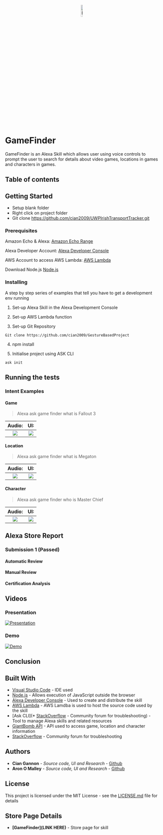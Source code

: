 <p align="center">
  <a href="https://imgur.com/nBF0w5gC"><img src="https://imgur.com/nBF0w5g.png" height="10%" width="10%" title="header image"/></a>
</p>

# GameFinder
GameFinder is an Alexa Skill which allows user using voice controls to prompt the user to search for details about video games, locations in games and characters in games.

## Table of contents

## Getting Started

- Setup blank folder
- Right click on project folder
- Git clone https://github.com/cian2009/UWPIrishTransportTracker.git

### Prerequisites

Amazon Echo & Alexa:
[Amazon Echo Range](https://www.amazon.co.uk/dp/B0792KWK57/ref=fs_dn)

Alexa Developer Account:
[Alexa Developer Console](https://developer.amazon.com/alexa/console/ask)

AWS Account to access AWS Lambda:
[AWS Lambda](https://aws.amazon.com/lambda/)

Download Node.js
[Node.js](https://nodejs.org/en/)

### Installing

A step by step series of examples that tell you have to get a development env running

1. Set-up Alexa Skill in the Alexa Development Console

2. Set-up AWS Lambda function

3. Set-up Git Repository

```
Git clone https://github.com/cian2009/GestureBasedProject
```

4. npm install

5. Initialise project using ASK CLI
```
ask init
```

## Running the tests

### Intent Examples

#### Game

> Alexa ask game finder what is Fallout 3

Audio:                |  UI:
:-------------------------:|:-------------------------:
![](https://imgur.com/jnvMdus.png)  |  ![](https://imgur.com/HVfg2Lo.png)

#### Location

> Alexa ask game finder what is Megaton

Audio:                |  UI:
:-------------------------:|:-------------------------:
![](https://imgur.com/1bs61A4.png)  |  ![](https://imgur.com/84hGbu4.png)

#### Character

> Alexa ask game finder who is Master Chief

Audio:                |  UI:
:-------------------------:|:-------------------------:
![](https://imgur.com/BUINYCy.png)  |  ![](https://imgur.com/pqciSk6.png)

## Alexa Store Report

### Submission 1 (Passed)

#### Automatic Review

#### Manual Review

#### Certification Analysis


## Videos

### Presentation
[![Presentation](https://imgur.com/9oJxbiZ.png)](https://www.youtube.com/watch?v=kANHj3TlU7M)

### Demo
[![Demo](https://imgur.com/teWgtUz.png)](https://www.youtube.com/watch?v=G4bOt0RVIpo)

## Conclusion

## Built With

* [Visual Studio Code](https://code.visualstudio.com/) - IDE used
* [Node.js](https://nodejs.org/en/) - Allows execution of JavaScript outside the browser
* [Alexa Developer Console](https://developer.amazon.com/alexa/console/ask) - Used to create and distribute the skill
* [AWS Lambda](https://aws.amazon.com/lambda/) - AWS Lamdba is used to host the source code used by the skill
* [Ask CLI](* [StackOverflow](https://stackoverflow.com/) - Community forum for troubleshooting) - Tool to manage Alexa skills and related resources
* [GiantBomb API](https://www.giantbomb.com/api/) - API used to access game, location and character information
* [StackOverflow](https://stackoverflow.com/) - Community forum for troubleshooting

## Authors

* **Cian Gannon** - *Source code, UI and Research* - [Github](https://github.com/cian2009)
* **Aron O Malley** - *Source code, UI and Research* - [Github](https://github.com/badwulf51)

## License

This project is licensed under the MIT License - see the [LICENSE.md](LICENSE) file for details

## Store Page Details

* **[GameFinder](LINK HERE)** - Store page for skill
